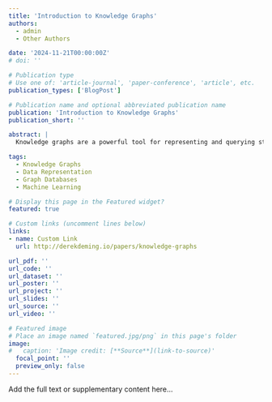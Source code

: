 ```yaml
---
title: 'Introduction to Knowledge Graphs'
authors:
  - admin  
  - Other Authors

date: '2024-11-21T00:00:00Z'
# doi: ''

# Publication type
# Use one of: 'article-journal', 'paper-conference', 'article', etc.
publication_types: ['BlogPost']

# Publication name and optional abbreviated publication name
publication: 'Introduction to Knowledge Graphs'
publication_short: ''

abstract: |
  Knowledge graphs are a powerful tool for representing and querying structured data. They are used in a wide range of applications, from search engines to recommendation systems. This blog post provides an introduction to knowledge graphs, including their definition, components, and applications.

tags:
  - Knowledge Graphs
  - Data Representation
  - Graph Databases
  - Machine Learning

# Display this page in the Featured widget?
featured: true

# Custom links (uncomment lines below)
links:
- name: Custom Link
  url: http://derekdeming.io/papers/knowledge-graphs

url_pdf: ''
url_code: ''
url_dataset: ''
url_poster: ''
url_project: ''
url_slides: ''
url_source: ''
url_video: ''

# Featured image
# Place an image named `featured.jpg/png` in this page's folder 
image:
#   caption: 'Image credit: [**Source**](link-to-source)'
  focal_point: ''
  preview_only: false
---
```


Add the full text or supplementary content here...
